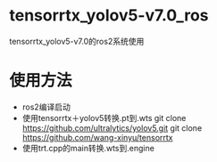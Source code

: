 # tensorrtx_yolov5-v7.0_ros
tensorrtx_yolov5-v7.0的ros2系统使用

# 使用方法


  
 - ros2编译启动
 - 使用tensorrtx＋yolov5转换.pt到.wts
 git clone https://github.com/ultralytics/yolov5.git
 git clone https://github.com/wang-xinyu/tensorrtx
 - 使用trt.cpp的main转换.wts到.engine